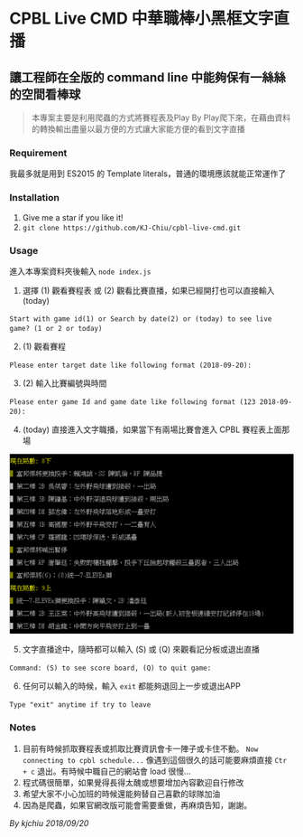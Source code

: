 # CPBL Live CMD 中華職棒小黑框文字直播
## 讓工程師在全版的 command line 中能夠保有一絲絲的空間看棒球
> 本專案主要是利用爬蟲的方式將賽程表及Play By Play爬下來，在藉由資料的轉換輸出盡量以最方便的方式讓大家能方便的看到文字直播

### Requirement
我最多就是用到 ES2015 的 Template literals，普通的環境應該就能正常運作了

### Installation
1. Give me a star if you like it!
2. `git clone https://github.com/KJ-Chiu/cpbl-live-cmd.git`

### Usage
進入本專案資料夾後輸入 `node index.js`

1. 選擇 (1) 觀看賽程表 或 (2) 觀看比賽直播，如果已經開打也可以直接輸入 (today)

`Start with game id(1) or Search by date(2) or (today) to see live game? (1 or 2 or today)`

2. (1) 觀看賽程

`Please enter target date like following format (2018-09-20):`

3. (2) 輸入比賽編號與時間

`Please enter game Id and game date like following format (123 2018-09-20):`

4. (today) 直接進入文字職播，如果當下有兩場比賽會進入 CPBL 賽程表上面那場

![Live 示意圖](./cpbl-live-cmd.png)

5. 文字直播途中，隨時都可以輸入 (S) 或 (Q) 來觀看記分板或退出直播

`Command: (S) to see score board, (Q) to quit game:`

6. 任何可以輸入的時候，輸入 `exit` 都能夠退回上一步或退出APP

`Type "exit" anytime if try to leave`

### Notes
1. 目前有時候抓取賽程表或抓取比賽資訊會卡一陣子或卡住不動。 `Now connecting to cpbl schedule...` 像遇到這個很久的話可能要麻煩直接 `Ctr + c` 退出。有時候中職自己的網站會 load 很慢...
2. 程式碼很簡單，如果覺得長得太醜或想要增加內容歡迎自行修改
3. 希望大家不小心加班的時候還能夠替自己喜歡的球隊加油
4. 因為是爬蟲，如果官網改版可能會需要重做，再麻煩告知，謝謝。

*By kjchiu 2018/09/20*